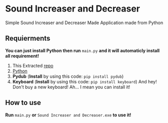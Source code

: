 # Sound Increaser and Decreaser
Simple Sound Increaser and Decreaser Made Application made from Python

Requierments
---
**You can just install Python then run** `main.py` **and it will automaticly install all requirement!**
1. This Extracted [repo](https://github.com/Pekgame/sound-increaser-and-decreaser/archive/refs/heads/main.zip)
2. [Python](https://www.python.org/python/3.10.0/python-3.10.0-amd64.exe)
3. **Pydub** (**Install** by using this code: `pip install pydub`)
4. **Keyboard** (**Install** by using this code: `pip install keyboard`) And hey! Don't buy a new keyboard! Ah... I mean you can install it!

How to use
---
**Run** `main.py` **or** `Sound Increaser and Decreaser.exe` **to use it!**
